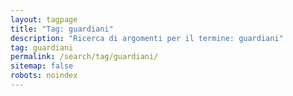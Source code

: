 ```yaml
---
layout: tagpage
title: "Tag: guardiani"
description: "Ricerca di argomenti per il termine: guardiani"
tag: guardiani
permalink: /search/tag/guardiani/
sitemap: false
robots: noindex
---
```

